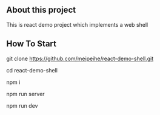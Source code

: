## About this project

This is react demo project which implements a web shell


## How To Start

git clone https://github.com/meipeihe/react-demo-shell.git

cd react-demo-shell

npm i

npm run server

npm run dev
